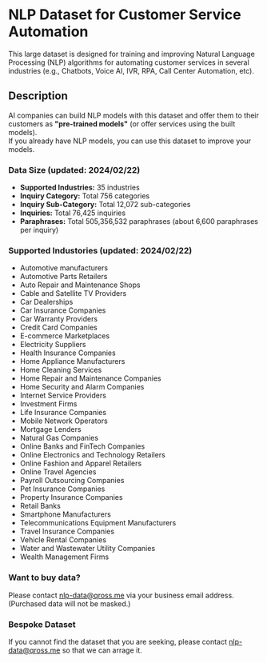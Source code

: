 # NLP Dataset for Customer Service Automation

This large dataset is designed for training and improving Natural Language Processing (NLP) algorithms for automating customer services in several industries (e.g., Chatbots, Voice AI, IVR, RPA, Call Center Automation, etc).

## Description

AI companies can build NLP models with this dataset and offer them to their customers as **"pre-trained models"** (or offer services using the built models).<br />
If you already have NLP models, you can use this dataset to improve your models.

### Data Size (updated: 2024/02/22)

* **Supported Industries:** 35 industries
* **Inquiry Category:** Total 756 categories
* **Inquiry Sub-Category:** Total 12,072 sub-categories
* **Inquiries:** Total 76,425 inquiries
* **Paraphrases:** Total 505,356,532 paraphrases (about 6,600 paraphrases per inquiry)

### Supported Industories (updated: 2024/02/22)

* Automotive manufacturers
* Automotive Parts Retailers
* Auto Repair and Maintenance Shops
* Cable and Satellite TV Providers
* Car Dealerships
* Car Insurance Companies
* Car Warranty Providers
* Credit Card Companies
* E-commerce Marketplaces
* Electricity Suppliers
* Health Insurance Companies
* Home Appliance Manufacturers
* Home Cleaning Services
* Home Repair and Maintenance Companies
* Home Security and Alarm Companies
* Internet Service Providers
* Investment Firms
* Life Insurance Companies
* Mobile Network Operators
* Mortgage Lenders
* Natural Gas Companies
* Online Banks and FinTech Companies
* Online Electronics and Technology Retailers
* Online Fashion and Apparel Retailers
* Online Travel Agencies
* Payroll Outsourcing Companies
* Pet Insurance Companies
* Property Insurance Companies
* Retail Banks
* Smartphone Manufacturers
* Telecommunications Equipment Manufacturers
* Travel Insurance Companies
* Vehicle Rental Companies
* Water and Wastewater Utility Companies
* Wealth Management Firms


### Want to buy data?

Please contact nlp-data@qross.me via your business email address. (Purchased data will not be
masked.) 


### Bespoke Dataset 

If you cannot find the dataset that you are seeking, please contact nlp-data@qross.me so that we can arrage it.


